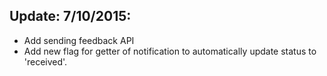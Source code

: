 
## Update: 7/10/2015:
* Add sending feedback API
* Add new flag for getter of notification to automatically update status to 'received'.
